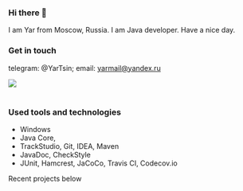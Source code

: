 ### Hi there 👋
I am Yar from Moscow, Russia. I am Java developer. Have a nice day.

### Get in touch
telegram: @YarTsin; email: yarmail@yandex.ru <br>

![](https://komarev.com/ghpvc/?username=yarmail)<br><br>

### Used tools and technologies
- Windows<br>
- Java Core, <br>
- TrackStudio, Git, IDEA, Maven <br>
- JavaDoc, СheckStyle <br>
- JUnit, Hamcrest, JaCoCo, Travis CI, Codecov.io<br>


Recent projects below



<!--
**yarmail/yarmail** is a ✨ _special_ ✨ repository because its `README.md` (this file) appears on your GitHub profile.

Here are some ideas to get you started:

- 🔭 I’m currently working on ...
- 🌱 I’m currently learning ...
- 👯 I’m looking to collaborate on ...
- 🤔 I’m looking for help with ...
- 💬 Ask me about ...
- 📫 How to reach me: ...
- 😄 Pronouns: ...
- ⚡ Fun fact: ...
-->

